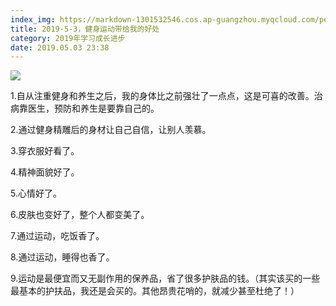 ```yaml
---
index_img: https://markdown-1301532546.cos.ap-guangzhou.myqcloud.com/peipei_blog/20210921144950.jpeg
title: 2019-5-3，健身运动带给我的好处
category: 2019年学习成长进步
date: 2019.05.03 23:38
---
```


![](https://markdown-1301532546.cos.ap-guangzhou.myqcloud.com/peipei_blog/20210921144950.jpeg)  



  

1.自从注重健身和养生之后，我的身体比之前强壮了一点点，这是可喜的改善。治病靠医生，预防和养生是要靠自己的。

2.通过健身精雕后的身材让自己自信，让别人羡慕。

3.穿衣服好看了。

4.精神面貌好了。

5.心情好了。

6.皮肤也变好了，整个人都变美了。

7.通过运动，吃饭香了。

8.通过运动，睡得也香了。

9.运动是最便宜而又无副作用的保养品，省了很多护肤品的钱。（其实该买的一些最基本的护扶品，我还是会买的。其他昂贵花哨的，就减少甚至杜绝了！）
